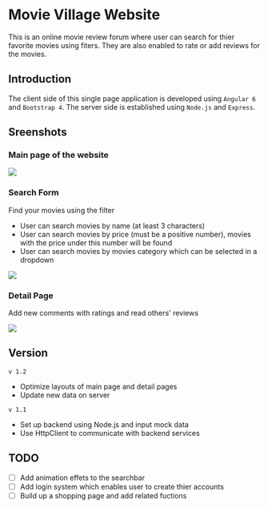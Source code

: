 # Movie Village Website
This is an online movie review forum where user can search for thier favorite movies using fiters. They are also enabled to rate or add reviews for the movies. 

## Introduction  
The client side of this single page application is developed using `Angular 6` and `Bootstrap 4`. The server side is established using `Node.js` and `Express`.
 
## Sreenshots 
### Main page of the website  

![](https://github.com/fanyuR/Movie-Village-Website/blob/master/Img/Main%20page.gif)

### Search Form
Find your movies using the filter  
- User can search movies by name (at least 3 characters)  
- User can search movies by price (must be a positive number), movies with the price under this number will be found  
- User can search movies by movies category which can be selected in a dropdown  

![](https://github.com/fanyuR/Movie-Village-Website/blob/master/Img/Search.gif?raw=true)

### Detail Page
Add new comments with ratings and read others' reviews

![](https://github.com/fanyuR/Movie-Village-Website/blob/master/Img/detial.gif?raw=true)

## Version  
`v 1.2`  
- Optimize layouts of main page and detail pages  
- Update new data on server

`v 1.1`  
- Set up backend using Node.js and input mock data  
- Use HttpClient to communicate with backend services 

## TODO
- [ ] Add animation effets to the searchbar
- [ ] Add login system which enables user to create thier accounts
- [ ] Build up a shopping page and add related fuctions
